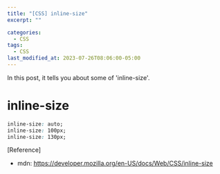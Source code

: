 ```yaml
---
title: "[CSS] inline-size"
excerpt: ""

categories:
  - CSS
tags:
  - CSS
last_modified_at: 2023-07-26T08:06:00-05:00
---
```


In this post, it tells you about some of 'inline-size'.

# inline-size

```css
inline-size: auto;
inline-size: 100px;
inline-size: 130px;
```

[Reference]

- mdn: <https://developer.mozilla.org/en-US/docs/Web/CSS/inline-size>
